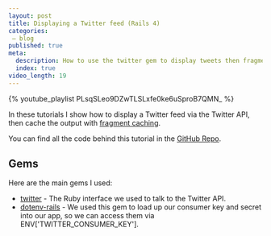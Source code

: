 ```yaml
---
layout: post
title: Displaying a Twitter feed (Rails 4)
categories:
 – blog
published: true
meta:
  description: How to use the twitter gem to display tweets then fragment caching to keep things quick.
  index: true
video_length: 19
---
```


{% youtube_playlist PLsqSLeo9DZwTLSLxfe0ke6uSproB7QMN_ %}

In these tutorials I show how to display a Twitter feed via the Twitter API, then cache the output with [fragment caching](http://guides.rubyonrails.org/caching_with_rails.html#fragment-caching).

You can find all the code behind this tutorial in the [GitHub Repo](https://github.com/MikeRogers0/RoR4-Twitter-Feed).

## Gems

Here are the main gems I used:

* [twitter](https://github.com/sferik/twitter) - The Ruby interface we used to talk to the Twitter API.
* [dotenv-rails](https://github.com/bkeepers/dotenv) - We used this gem to load up our consumer key and secret into our app, so we can access them via ENV['TWITTER_CONSUMER_KEY'].

